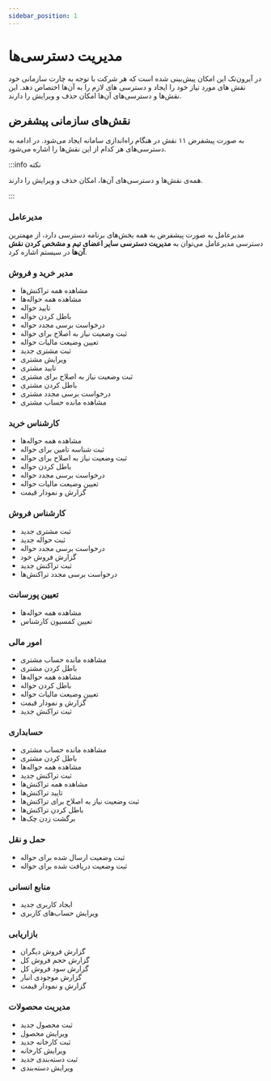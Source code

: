 ```yaml
---
sidebar_position: 1
---
```

# مدیریت دسترسی‌ها 
در آیرون‌تک این امکان پیش‌بینی شده است که هر شرکت با توجه به چارت سازمانی خود نقش های مورد نیاز خود را ایجاد و دسترسی های لازم را به آن‌ها اختصاص دهد.
این نقش‌ها و دسترسی‌های آن‌ها امکان حذف و ویرایش را دارند.


##   نقش‌های سازمانی پیشفرض 
به صورت پیشفرض ۱۱ نقش در هنگام راه‌اندازی سامانه ایجاد می‌شود. در ادامه به دسترسی‌های هر کدام از این نقش‌ها را اشاره می‌شود. 

:::info نکته

 همه‌ی نقش‌ها و دسترسی‌های آن‌ها، امکان حذف و ویرایش را دارند.

:::

### مدیرعامل 
مدیرعامل به صورت پیشفرض به همه بخش‌های برنامه دسترسی دارد، از مهمترین دسترسی مدیرعامل می‌توان به **مدیریت دسترسی سایر اعضای تیم و مشخص کردن نقش آن‌ها** در سیستم اشاره کرد.


### مدیر خرید و فروش 
* مشاهده همه تراکنش‌ها
* مشاهده همه حواله‌ها
* تایید حواله
* باطل کردن حواله
* درخواست برسی مجدد حواله
* ثبت وضعیت نیاز به اصلاح برای حواله
* تعیین وضیعت مالیات  حواله
* ثبت مشتری جدید
* ویرایش مشتری
* تایید مشتری
* ثبت وضعیت نیاز به اصلاح برای مشتری
* باطل کردن مشتری
* درخواست برسی مجدد مشتری
* مشاهده مانده حساب مشتری





### کارشناس خرید 
* مشاهده همه حواله‌ها
* ثبت شناسه تامین برای حواله
* ثبت وضعیت نیاز به اصلاح برای حواله
* باطل کردن حواله
* درخواست برسی مجدد حواله
* تعیین وضیعت مالیات  حواله
* گزارش و نمودار قیمت


### کارشناس فروش 
* ثبت مشتری جدید
* ثبت حواله جدید
* درخواست برسی مجدد حواله
* گزارش فروش خود
* ثبت تراکنش جدید
* درخواست برسی مجدد تراکنش‌ها

### تعیین پورسانت
* مشاهده همه حواله‌ها
* تعیین کمسیون کارشناس


### امور مالی
* مشاهده مانده حساب مشتری
* باطل کردن مشتری
* مشاهده همه حواله‌ها
* باطل کردن حواله
* تعیین وضیعت مالیات  حواله
* گزارش و نمودار قیمت
* ثبت تراکنش جدید


### حسابداری
* مشاهده مانده حساب مشتری
* باطل کردن مشتری
* مشاهده همه حواله‌ها
* ثبت تراکنش جدید
* مشاهده همه تراکنش‌ها
* تایید تراکنش‌ها
* ثبت وضعیت نیاز به اصلاح برای تراکنش‌ها
* باطل کردن تراکنش‌ها
* برگشت زدن چک‌ها

### حمل و نقل
* ثبت وضعیت ارسال شده برای حواله
* ثبت وضعیت دریافت شده برای حواله

### منابع انسانی
* ایجاد کاربری جدید
* ویرایش حساب‌های کاربری


### بازاریابی
* گزارش فروش دیگران
* گزارش حجم فروش کل
* گزارش سود فروش کل
* گزارش موجودی انبار
* گزارش و نمودار قیمت


### مدیریت محصولات 
* ثبت محصول جدید
* ویرایش محصول
* ثبت کارخانه جدید
* ویرایش کارخانه
* ثبت دسته‌بندی جدید
* ویرایش دسته‌بندی


